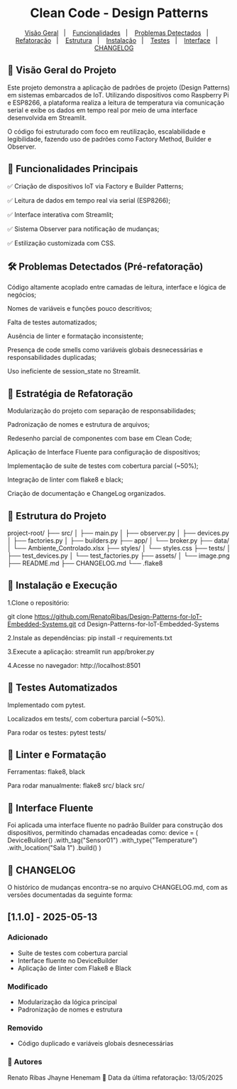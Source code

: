 <h1 align="center"> Clean Code - Design Patterns </h1>

<p align="center">
   <a href="#-tecnologias">Visão Geral</a>&nbsp;&nbsp;&nbsp;|&nbsp;&nbsp;&nbsp;
   <a href="#-projeto">Funcionalidades</a>&nbsp;&nbsp;&nbsp;|&nbsp;&nbsp;&nbsp;
   <a href="#-tecnologias">Problemas Detectados</a>&nbsp;&nbsp;&nbsp;|&nbsp;&nbsp;&nbsp;
   <a href="#-projeto">Refatoração</a>&nbsp;&nbsp;&nbsp;|&nbsp;&nbsp;&nbsp;
   <a href="#-projeto">Estrutura</a>&nbsp;&nbsp;&nbsp;|&nbsp;&nbsp;&nbsp;
   <a href="#-projeto">Instalação</a>&nbsp;&nbsp;&nbsp;|&nbsp;&nbsp;&nbsp;
   <a href="#-projeto">Testes</a>&nbsp;&nbsp;&nbsp;|&nbsp;&nbsp;&nbsp;
   <a href="#-projeto">Interface</a>&nbsp;&nbsp;&nbsp;|&nbsp;&nbsp;&nbsp;
   <a href="#-projeto">CHANGELOG</a>&nbsp;&nbsp;&nbsp;&nbsp;&nbsp;&nbsp;
</p>

## 📌 Visão Geral do Projeto
Este projeto demonstra a aplicação de padrões de projeto (Design Patterns) em sistemas embarcados de IoT. Utilizando dispositivos como Raspberry Pi e ESP8266, a plataforma realiza a leitura de temperatura via comunicação serial e exibe os dados em tempo real por meio de uma interface desenvolvida em Streamlit.

O código foi estruturado com foco em reutilização, escalabilidade e legibilidade, fazendo uso de padrões como Factory Method, Builder e Observer.


## 🧠 Funcionalidades Principais

✅ Criação de dispositivos IoT via Factory e Builder Patterns;

✅ Leitura de dados em tempo real via serial (ESP8266);

✅ Interface interativa com Streamlit;

✅ Sistema Observer para notificação de mudanças;

✅ Estilização customizada com CSS.


## 🛠️ Problemas Detectados (Pré-refatoração)

Código altamente acoplado entre camadas de leitura, interface e lógica de negócios;

Nomes de variáveis e funções pouco descritivos;

Falta de testes automatizados;

Ausência de linter e formatação inconsistente;

Presença de code smells como variáveis globais desnecessárias e responsabilidades duplicadas;

Uso ineficiente de session_state no Streamlit.


## 🔧 Estratégia de Refatoração

Modularização do projeto com separação de responsabilidades;

Padronização de nomes e estrutura de arquivos;

Redesenho parcial de componentes com base em Clean Code;

Aplicação de Interface Fluente para configuração de dispositivos;

Implementação de suíte de testes com cobertura parcial (~50%);

Integração de linter com flake8 e black;

Criação de documentação e ChangeLog organizados.

## 📁 Estrutura do Projeto

project-root/
├── src/
│   ├── main.py
│   ├── observer.py
│   ├── devices.py
│   ├── factories.py
│   ├── builders.py
├── app/
│   └── broker.py
├── data/
│   └── Ambiente_Controlado.xlsx
├── styles/
│   └── styles.css
├── tests/
│   ├── test_devices.py
│   └── test_factories.py
├── assets/
│   └── image.png
├── README.md
├── CHANGELOG.md
└── .flake8

## 🚀 Instalação e Execução

1.Clone o repositório:

git clone https://github.com/RenatoRibas/Design-Patterns-for-IoT-Embedded-Systems.git
cd Design-Patterns-for-IoT-Embedded-Systems

2.Instale as dependências:
pip install -r requirements.txt

3.Execute a aplicação:
streamlit run app/broker.py

4.Acesse no navegador: http://localhost:8501

## 🧪 Testes Automatizados

Implementado com pytest.

Localizados em tests/, com cobertura parcial (~50%).

Para rodar os testes:
pytest tests/

## 🧼 Linter e Formatação

Ferramentas: flake8, black

Para rodar manualmente:
flake8 src/
black src/

## 🧩 Interface Fluente

Foi aplicada uma interface fluente no padrão Builder para construção dos dispositivos, permitindo chamadas encadeadas como:
device = (
    DeviceBuilder()
    .with_tag("Sensor01")
    .with_type("Temperature")
    .with_location("Sala 1")
    .build()
)

## 🔄 CHANGELOG

O histórico de mudanças encontra-se no arquivo CHANGELOG.md, com as versões documentadas da seguinte forma:
## [1.1.0] - 2025-05-13
### Adicionado
- Suíte de testes com cobertura parcial
- Interface fluente no DeviceBuilder
- Aplicação de linter com Flake8 e Black

### Modificado
- Modularização da lógica principal
- Padronização de nomes e estrutura

### Removido
- Código duplicado e variáveis globais desnecessárias

### 👤 Autores
Renato Ribas
Jhayne Henemam
📅 Data da última refatoração: 13/05/2025

